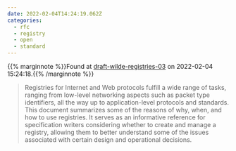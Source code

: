 ```yaml
---
date: 2022-02-04T14:24:19.062Z
categories:
  - rfc
  - registry
  - open
  - standard
---
```

{{% marginnote %}}Found at [draft-wilde-registries-03](https://datatracker.ietf.org/doc/html/draft-wilde-registries-03) on 2022-02-04 15:24:18.{{% /marginnote %}}

> Registries for Internet and Web protocols fulfill a wide range of tasks, ranging from low-level networking aspects such as packet type identifiers, all the way up to application-level protocols and standards. This document summarizes some of the reasons of why, when, and how to use registries. It serves as an informative reference for specification writers considering whether to create and manage a registry, allowing them to better understand some of the issues associated with certain design and operational decisions.

